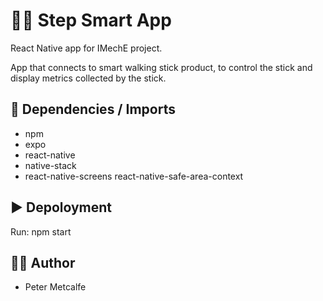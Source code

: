 # 🧑‍🦯 Step Smart App

React Native app for IMechE project.

App that connects to smart walking stick product, to control the stick and display metrics collected by the stick.

## 📂 Dependencies / Imports
- npm
- expo
- react-native
- native-stack
- react-native-screens react-native-safe-area-context

## ▶️ Depoloyment
Run: npm start

## 👨‍💻 Author
- Peter Metcalfe